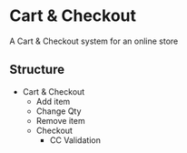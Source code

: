 # Cart & Checkout
A Cart & Checkout system for an online store

## Structure
- Cart & Checkout
  - Add item
  - Change Qty
  - Remove item
  - Checkout
    - CC Validation

